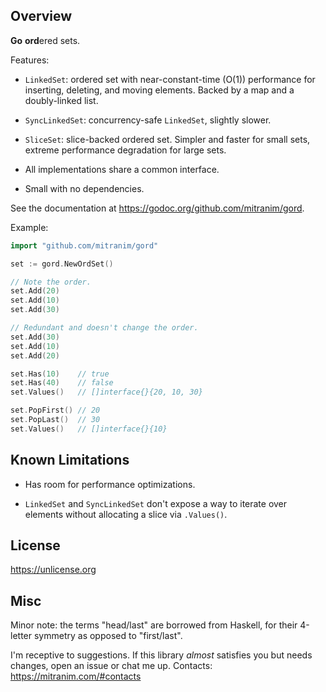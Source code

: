## Overview

**Go** **ord**ered sets.

Features:

* `LinkedSet`: ordered set with near-constant-time (O(1)) performance for inserting, deleting, and moving elements. Backed by a map and a doubly-linked list.

* `SyncLinkedSet`: concurrency-safe `LinkedSet`, slightly slower.

* `SliceSet`: slice-backed ordered set. Simpler and faster for small sets, extreme performance degradation for large sets.

* All implementations share a common interface.

* Small with no dependencies.

See the documentation at https://godoc.org/github.com/mitranim/gord.

Example:

```go
import "github.com/mitranim/gord"

set := gord.NewOrdSet()

// Note the order.
set.Add(20)
set.Add(10)
set.Add(30)

// Redundant and doesn't change the order.
set.Add(30)
set.Add(10)
set.Add(20)

set.Has(10)    // true
set.Has(40)    // false
set.Values()   // []interface{}{20, 10, 30}

set.PopFirst() // 20
set.PopLast()  // 30
set.Values()   // []interface{}{10}
```

## Known Limitations

* Has room for performance optimizations.

* `LinkedSet` and `SyncLinkedSet` don't expose a way to iterate over elements without allocating a slice via `.Values()`.

## License

https://unlicense.org

## Misc

Minor note: the terms "head/last" are borrowed from Haskell, for their 4-letter symmetry as opposed to "first/last".

I'm receptive to suggestions. If this library _almost_ satisfies you but needs changes, open an issue or chat me up. Contacts: https://mitranim.com/#contacts
